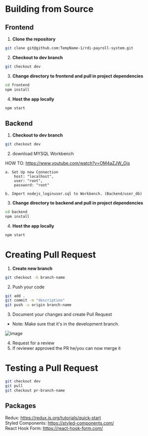 # Building from Source

## Frontend
1. **Clone the repository**
```bash
git clone git@github.com:TempName-1/rdi-payroll-system.git
```

2. **Checkout to dev branch**
```bash
git checkout dev
```

3. **Change directory to frontend and pull in project dependencies**
```bash
cd frontend
npm install
```

4. **Host the app locally**
```bash
npm start
```

## Backend
1. **Checkout to dev branch**
```bash
git checkout dev
```

2. download MYSQL Workbench 

HOW TO: https://www.youtube.com/watch?v=OM4aZJW_Ojs

	a. Set Up new Connection
		host: "localhost",
 		user: "root",
 		password: "root"

	b. Import nodejs_loginuser.sql to Workbench. (Backend/user_db)

3. **Change directory to backend and pull in project dependencies**
```bash
cd backend
npm install
```

4. **Host the app locally**
```bash
npm start
```

# Creating Pull Request
1. **Create new branch**
```bash
git checkout -b branch-name
```

2. Push your code
```bash
git add .
git commit -m "description"
git push -u origin branch-name
```

3. Document your changes and create Pull Request
- Note: Make sure that it's in the development branch.

![image](https://user-images.githubusercontent.com/58845052/136660462-0c46db45-9022-48f4-ba36-c9427e0680d3.png)

4. Request for a review
5. If reviewer approved the PR he/you can now merge it

# Testing a Pull Request
```bash
git checkout dev
git pull
git checkout pr-branch-name
```

## Packages
Redux: https://redux.js.org/tutorials/quick-start
<br/>
Styled Components: https://styled-components.com/
<br/>
React Hook Form: https://react-hook-form.com/


